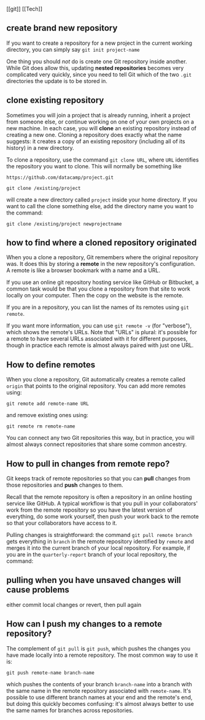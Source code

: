 [[git]] [[Tech]]

## create brand new repository

If you want to create a repository for a new project in the current working directory, you can simply say `git init project-name`

One thing you should _not_ do is create one Git repository inside another. While Git does allow this, updating **nested repositories** becomes very complicated very quickly, since you need to tell Git which of the two `.git` directories the update is to be stored in. 

## clone existing repository
Sometimes you will join a project that is already running, inherit a project from someone else, or continue working on one of your own projects on a new machine. In each case, you will **clone** an existing repository instead of creating a new one. Cloning a repository does exactly what the name suggests: it creates a copy of an existing repository (including all of its history) in a new directory.

To clone a repository, use the command `git clone URL`, where `URL` identifies the repository you want to clone. This will normally be something like

```
https://github.com/datacamp/project.git
```

```
git clone /existing/project
```

will create a new directory called `project` inside your home directory. If you want to call the clone something else, add the directory name you want to the command:

```
git clone /existing/project newprojectname
```

## how to find where a cloned repository originated

When you a clone a repository, Git remembers where the original repository was. It does this by storing a **remote** in the new repository's configuration. A remote is like a browser bookmark with a name and a URL.

If you use an online git repository hosting service like GitHub or Bitbucket, a common task would be that you clone a repository from that site to work locally on your computer. Then the copy on the website is the remote.

If you are in a repository, you can list the names of its remotes using `git remote`.

If you want more information, you can use `git remote -v` (for "verbose"), which shows the remote's URLs. Note that "URLs" is plural: it's possible for a remote to have several URLs associated with it for different purposes, though in practice each remote is almost always paired with just one URL.

## How to define remotes
When you clone a repository, Git automatically creates a remote called `origin` that points to the original repository. You can add more remotes using:

```
git remote add remote-name URL
```

and remove existing ones using:

```
git remote rm remote-name
```

You can connect any two Git repositories this way, but in practice, you will almost always connect repositories that share some common ancestry.

## How to pull in changes from remote repo?

Git keeps track of remote repositories so that you can **pull** changes from those repositories and **push** changes to them.

Recall that the remote repository is often a repository in an online hosting service like GitHub. A typical workflow is that you pull in your collaborators' work from the remote repository so you have the latest version of everything, do some work yourself, then push your work back to the remote so that your collaborators have access to it.

Pulling changes is straightforward: the command `git pull remote branch` gets everything in `branch` in the remote repository identified by `remote` and merges it into the current branch of your local repository. For example, if you are in the `quarterly-report` branch of your local repository, the command:

## pulling when you have unsaved changes will cause problems
either commit local changes or revert, then pull again

## How can I push my changes to a remote repository?

The complement of `git pull` is `git push`, which pushes the changes you have made locally into a remote repository. The most common way to use it is:

```
git push remote-name branch-name
```

which pushes the contents of your branch `branch-name` into a branch with the same name in the remote repository associated with `remote-name`. It's possible to use different branch names at your end and the remote's end, but doing this quickly becomes confusing: it's almost always better to use the same names for branches across repositories.